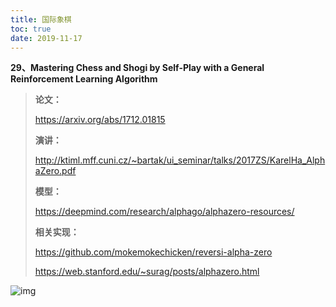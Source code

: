 ```yaml
---
title: 国际象棋
toc: true
date: 2019-11-17
---
```

**29、Mastering Chess and Shogi by Self-Play with a General Reinforcement Learning Algorithm**



> **论文：**
>
> https://arxiv.org/abs/1712.01815
>
> **演讲：**
>
> http://ktiml.mff.cuni.cz/~bartak/ui_seminar/talks/2017ZS/KarelHa_AlphaZero.pdf
>
> **模型：**
>
> https://deepmind.com/research/alphago/alphazero-resources/
>
>
>
> **相关实现：**
>
> https://github.com/mokemokechicken/reversi-alpha-zero
>
> https://web.stanford.edu/~surag/posts/alphazero.html



![img](https://mmbiz.qpic.cn/mmbiz_jpg/ptp8P184xjyl2yLZ4z4iaZhPCia7T73uxAdRiaSd91ZpEJ8yOial35F3OKHcFHxDkVEX5ic6b42KcPf9VJ7nwIG73aA/640?wx_fmt=jpeg&tp=webp&wxfrom=5&wx_lazy=1&wx_co=1)
